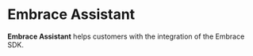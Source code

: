 # Embrace Assistant

<!-- Plugin description -->
**Embrace Assistant** helps customers with the integration of the Embrace SDK.

<!-- Plugin description end -->